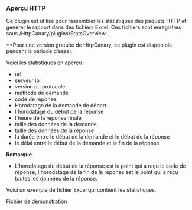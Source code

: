 ### Aperçu HTTP

Ce plugin est utilisé pour rassembler les statistiques des paquets HTTP et générer le rapport dans des fichiers Excel. Ces fichiers sont enregistrés sous /HttpCanary/plugins/StatsOverview .

**Pour une version gratuite de HttpCanary, ce plugin est disponible pendant la période d'essai.

Voici les statistiques en aperçu :
- url
- serveur ip
- version du protocole
- méthode de demande
- code de réponse
- Horodatage de la demande de départ
- l'horodatage du début de la réponse
- l'heure de la réponse finale
- taille des données de la demande
- taille des données de la réponse
- la durée entre le début de la demande et le début de la réponse
- le délai entre le début de la demande et la fin de la réponse

**Remarque**
- L'horodatage du début de la réponse est le point qui a reçu le code de réponse, l'horodatage de la fin de la réponse est le point qui a reçu toutes les données de la réponse.

Voici un exemple de fichier Excel qui contient les statistiques.

[Fichier de démonstration](https://raw.githubusercontent.com/MegatronKing/HttpCanary/master/plugins/HttpOverview/http-overview.xls)